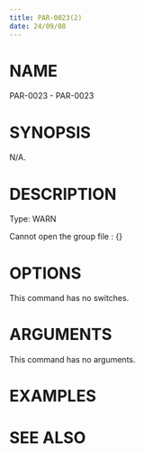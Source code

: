 ```yaml
---
title: PAR-0023(2)
date: 24/09/08
---
```


# NAME

PAR-0023 - PAR-0023

# SYNOPSIS

N/A.

# DESCRIPTION

Type: WARN

Cannot open the group file : {}

# OPTIONS

This command has no switches.

# ARGUMENTS

This command has no arguments.

# EXAMPLES

# SEE ALSO
